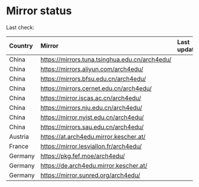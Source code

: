 <script src="./time.js"></script>
# Mirror status
Last check: <script type="text/javascript">localize(1737463338.5529559);</script>

|Country|Mirror|Last update|
|:------|:-----|:----------|
|China|https://mirrors.tuna.tsinghua.edu.cn/arch4edu/|<script type="text/javascript">localize(1737441800);</script>|
|China|https://mirrors.aliyun.com/arch4edu/|<script type="text/javascript">localize(1737441800);</script>|
|China|https://mirrors.bfsu.edu.cn/arch4edu/|<script type="text/javascript">localize(1737398233);</script>|
|China|https://mirrors.cernet.edu.cn/arch4edu/|<script type="text/javascript">localize(1737441800);</script>|
|China|https://mirror.iscas.ac.cn/arch4edu/|<script type="text/javascript">localize(1737398233);</script>|
|China|https://mirrors.nju.edu.cn/arch4edu/|<script type="text/javascript">localize(1737355234);</script>|
|China|https://mirror.nyist.edu.cn/arch4edu/|<script type="text/javascript">localize(1737441800);</script>|
|China|https://mirrors.sau.edu.cn/arch4edu/|<script type="text/javascript">localize(1731653531);</script>|
|Austria|https://at.arch4edu.mirror.kescher.at/|<script type="text/javascript">localize(1737441800);</script>|
|France|https://mirror.lesviallon.fr/arch4edu/|<script type="text/javascript">localize(1737398233);</script>|
|Germany|https://pkg.fef.moe/arch4edu/|<script type="text/javascript">localize(1737441800);</script>|
|Germany|https://de.arch4edu.mirror.kescher.at/|<script type="text/javascript">localize(1737441800);</script>|
|Germany|https://mirror.sunred.org/arch4edu/|<script type="text/javascript">localize(1737441800);</script>|

<script src="./tablefilter/tablefilter.js"></script>
<script src="./table.js"></script>
